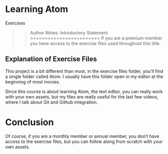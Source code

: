 <!-- .slide: data-state="title" -->
# Learning Atom
Exercises

> > Author Notes:
Introductory Statement
========================
If you are a premium member you have access to the exercise files used throughout this title.

Explanation of Exercise Files
------------------

This project is a bit different than most, in the exercise files folder, you'll find a single folder called Atom. I usually have this folder open in my editor at the beginning of most movies.

Since this course is about learning Atom, the text editor, you can really work with your own assets, but my files are really useful for the last few videos, where I talk about Git and Github integration.

Conclusion
=======================
Of course, if you are a monthly member or annual member, you don’t have access to the exercise files, but you can follow along from scratch with your own assets.
